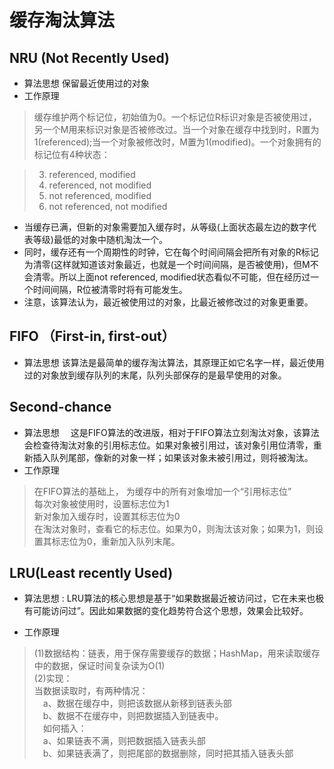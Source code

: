 # 缓存淘汰算法

## NRU (Not Recently Used)
- 算法思想 保留最近使用过的对象
- 工作原理 
>缓存维护两个标记位，初始值为0。一个标记位R标识对象是否被使用过，另一个M用来标识对象是否被修改过。当一个对象在缓存中找到时，R置为1(referenced);当一个对象被修改时，M置为1(modified)。一个对象拥有的标记位有4种状态：  
  
>3. referenced, modified
>2. referenced, not modified
>1. not referenced, modified
>0. not referenced, not modified

- 当缓存已满，但新的对象需要加入缓存时，从等级(上面状态最左边的数字代表等级)最低的对象中随机淘汰一个。  
- 同时，缓存还有一个周期性的时钟，它在每个时间间隔会把所有对象的R标记为清零(这样就知道该对象最近，也就是一个时间间隔，是否被使用)，但M不会清零。所以上面not referenced, modified状态看似不可能，但在经历过一个时间间隔，R位被清零时将有可能发生。  
- 注意，该算法认为，最近被使用过的对象，比最近被修改过的对象更重要。

## FIFO （First-in, first-out）
- 算法思想 该算法是最简单的缓存淘汰算法，其原理正如它名字一样，最近使用过的对象放到缓存队列的末尾，队列头部保存的是最早使用的对象。

## Second-chance
- 算法思想 　这是FIFO算法的改进版，相对于FIFO算法立刻淘汰对象，该算法会检查待淘汰对象的引用标志位。如果对象被引用过，该对象引用位清零，重新插入队列尾部，像新的对象一样；如果该对象未被引用过，则将被淘汰。
- 工作原理
>在FIFO算法的基础上，
>为缓存中的所有对象增加一个“引用标志位”  
>每次对象被使用时，设置标志位为1    
>新对象加入缓存时，设置其标志位为0  
>在淘汰对象时，查看它的标志位。如果为0，则淘汰该对象；如果为1，则设置其标志位为0，重新加入队列末尾。　　 

## LRU(Least recently Used)
- 算法思想 : LRU算法的核心思想是基于“如果数据最近被访问过，它在未来也极有可能访问过”。因此如果数据的变化趋势符合这个思想，效果会比较好。

- 工作原理
> (1)数据结构：链表，用于保存需要缓存的数据；HashMap，用来读取缓存中的数据，保证时间复杂读为O(1)    
> (2)实现：  
>当数据读取时，有两种情况：  
>　a、数据在缓存中，则把该数据从新移到链表头部   
>　b、数据不在缓存中，则把数据插入到链表中。  
>　如何插入：  
>　a、如果链表不满，则把数据插入链表头部  
>　b、如果链表满了，则把尾部的数据删除，同时把其插入链表头部  